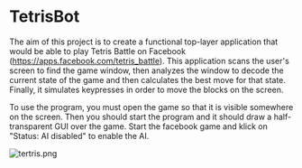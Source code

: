 # TetrisBot
The aim of this project is to create a functional top-layer application that would be able to play Tetris Battle on Facebook (https://apps.facebook.com/tetris_battle). This application scans the user's screen to find the game window, then analyzes the window to decode the current state of the game and then calculates the best move for that state. Finally, it simulates keypresses in order to move the blocks on the screen.

To use the program, you must open the game so that it is visible somewhere on the screen. Then you should start the program and it should draw a half-transparent GUI over the game. Start the facebook game and klick on "Status: AI disabled" to enable the AI.

![tertris.png](https://s16.postimg.org/93afkeml1/tertris.png)

